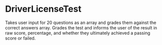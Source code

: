 # DriverLicenseTest


 Takes user input for 20 questions as an array and grades them against the correct answers array.
 Grades the test and informs the user of the result in raw score, percentage, and whether they ultimately achieved a passing score or failed.
